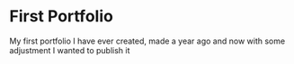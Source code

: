 # First Portfolio
 My first portfolio I have ever created, made a year ago and now with some adjustment I wanted to publish it
